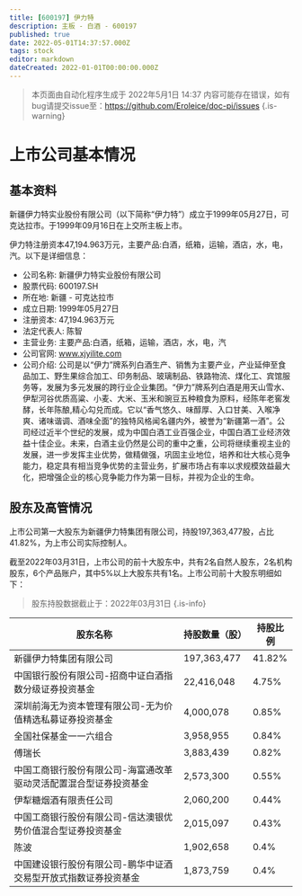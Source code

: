 ```yaml
---
title: [600197] 伊力特
description: 主板 - 白酒 - 600197
published: true
date: 2022-05-01T14:37:57.000Z
tags: stock
editor: markdown
dateCreated: 2022-01-01T00:00:00.000Z
---
```


> 本页面由自动化程序生成于 2022年5月1日 14:37
> 内容可能存在错误，如有bug请提交issue至：https://github.com/Eroleice/doc-pi/issues
{.is-warning}

# 上市公司基本情况

## 基本资料

新疆伊力特实业股份有限公司（以下简称“伊力特”）成立于1999年05月27日，可克达拉市。于1999年09月16日在上交所主板上市。

伊力特注册资本47,194.963万元，主要产品:白酒，纸箱，运输，酒店，水，电，汽。以下是详细信息：

- 公司名称: 新疆伊力特实业股份有限公司
- 股票代码: 600197.SH
- 所在地: 新疆 - 可克达拉市
- 成立日期: 1999年05月27日
- 注册资本: 47,194.963万元
- 法定代表人: 陈智
- 主营业务: 主要产品:白酒，纸箱，运输，酒店，水，电，汽
- 公司官网: www.xjyilite.com
- 公司介绍: 公司是以“伊力”牌系列白酒生产、销售为主要产业，产业延伸至食品加工、野生果综合加工、印务制品、玻璃制品、铁路物流、煤化工、宾馆服务等，发展为多元发展的跨行业企业集团。“伊力”牌系列白酒是用天山雪水、伊犁河谷优质高粱、小麦、大米、玉米和豌豆五种粮食为原料，经陈年老窖发酵，长年陈酿,精心勾兑而成。它以“香气悠久、味醇厚、入口甘美、入喉净爽、诸味谐调、酒味全面”的独特风格闻名疆内外，被誉为“新疆第一酒”。公司经过近半个世纪的发展，成为中国白酒工业百强企业，中国白酒工业经济效益十佳企业。未来，白酒主业仍然是公司的重中之重，公司将继续重视主业的发展，进一步发挥主业优势，做精做强，巩固主业地位，培养和壮大核心竞争能力，稳定具有相当竞争优势的主营业务，扩展市场占有率以求规模效益最大化，把增强企业的核心竞争能力作为第一目标，并视为企业的生命。


## 股东及高管情况

上市公司第一大股东为新疆伊力特集团有限公司，持股197,363,477股，占比41.82%，为上市公司实际控制人。

截至2022年03月31日，上市公司的前十大股东中，共有2名自然人股东，2名机构股东，6个产品账户，其中5%以上大股东共有1名。上市公司前十大股东明细如下：

> 股东持股数据截止于：2022年03月31日
{.is-info}

| 股东名称 | 持股数量（股） | 持股比例 |
| --- | --- | --- |
| 新疆伊力特集团有限公司 | 197,363,477 | 41.82% |
| 中国银行股份有限公司-招商中证白酒指数分级证券投资基金 | 22,416,048 | 4.75% |
| 深圳前海无为资本管理有限公司-无为价值精选私募证券投资基金 | 4,000,078 | 0.85% |
| 全国社保基金一一六组合 | 3,958,955 | 0.84% |
| 傅瑞长 | 3,883,439 | 0.82% |
| 中国工商银行股份有限公司-海富通改革驱动灵活配置混合型证券投资基金 | 2,573,300 | 0.55% |
| 伊犁糖烟酒有限责任公司 | 2,060,200 | 0.44% |
| 中国工商银行股份有限公司-信达澳银优势价值混合型证券投资基金 | 2,015,097 | 0.43% |
| 陈波 | 1,902,658 | 0.4% |
| 中国建设银行股份有限公司-鹏华中证酒交易型开放式指数证券投资基金 | 1,873,759 | 0.4% |




